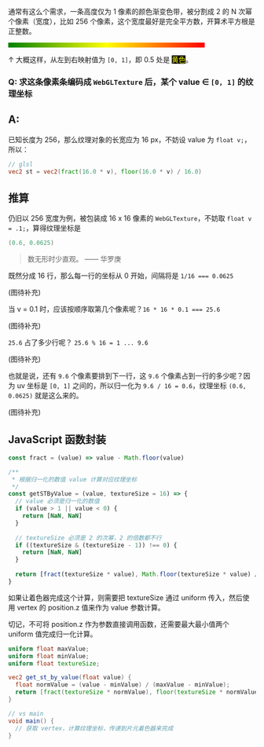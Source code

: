 通常有这么个需求，一条高度仅为 1 像素的颜色渐变色带，被分割成 2 的 N 次幂个像素（宽度），比如 256 个像素，这个宽度最好是完全平方数，开算术平方根是正整数。

<div style="background-image: linear-gradient(to left, red, yellow, green); width: 400px; height: 10px;"></div>

↑ 大概这样，从左到右映射值为 `[0, 1]`，即 0.5 处是 <span style="color: yellow; background-color: black;">黄色</span>。

### Q: 求这条像素条编码成 `WebGLTexture` 后，某个 value ∈ `[0, 1]` 的纹理坐标

## A: 

已知长度为 256，那么纹理对象的长宽应为 16 px，不妨设 value 为 `float v;`，所以：

``` glsl
// glsl
vec2 st = vec2(fract(16.0 * v), floor(16.0 * v) / 16.0)
```

## 推算

仍旧以 256 宽度为例，被包装成 16 x 16 像素的 `WebGLTexture`，不妨取 `float v = .1;`，算得纹理坐标是

``` glsl
(0.6, 0.0625)
```

> 数无形时少直观。 —— 华罗庚

既然分成 16 行，那么每一行的坐标从 0 开始，间隔将是 `1/16 === 0.0625`

(图待补充)

当 v = 0.1 时，应该按顺序取第几个像素呢？`16 * 16 * 0.1 === 25.6` 

(图待补充)

`25.6` 占了多少行呢？ `25.6 % 16 = 1 ... 9.6`

(图待补充)

也就是说，还有 `9.6` 个像素要排到下一行，这 `9.6` 个像素占到一行的多少呢？因为 uv 坐标是 `[0, 1]` 之间的，所以归一化为 `9.6 / 16 = 0.6`，纹理坐标 `(0.6, 0.0625)` 就是这么来的。

(图待补充)



## JavaScript 函数封装

``` js
const fract = (value) => value - Math.floor(value)

/**
 * 根据归一化的数值 value 计算对应纹理坐标
 */
const getSTByValue = (value, textureSize = 16) => {
  // value 必须是归一化的数值
  if (value > 1 || value < 0) {
    return [NaN, NaN]
  }
  
  // textureSize 必须是 2 的次幂，2 的倍数都不行
  if ((textureSize & (textureSize - 1)) !== 0) {
    return [NaN, NaN]
  }
  
  return [fract(textureSize * value), Math.floor(textureSize * value) / textureSize]
}
```

如果让着色器完成这个计算，则需要把 textureSize 通过 uniform 传入，然后使用 vertex 的 position.z 值来作为 value 参数计算。

切记，不可将 position.z 作为参数直接调用函数，还需要最大最小值两个 uniform 值完成归一化计算。

``` glsl
uniform float maxValue;
uniform float minValue;
uniform float textureSize;

vec2 get_st_by_value(float value) {
  float normValue = (value - minValue) / (maxValue - minValue);
  return [fract(textureSize * normValue), floor(textureSize * normValue) / textureSize];
}

// vs main
void main() {
  // 获取 vertex，计算纹理坐标，传递到片元着色器来完成
}
```

